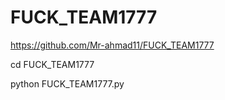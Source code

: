 # FUCK_TEAM1777

https://github.com/Mr-ahmad11/FUCK_TEAM1777

cd FUCK_TEAM1777

python FUCK_TEAM1777.py

